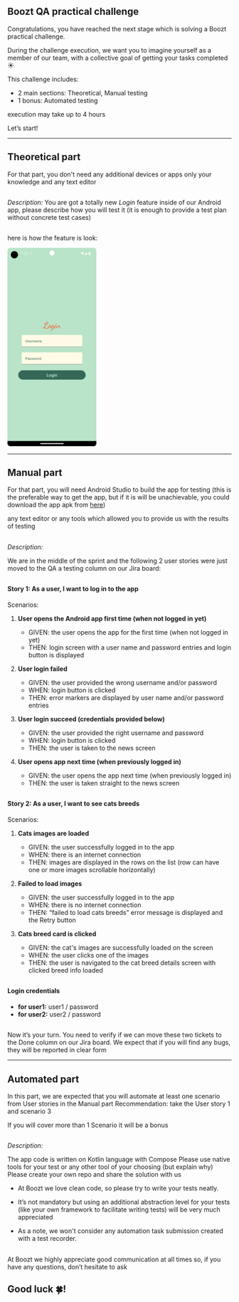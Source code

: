 ## Boozt QA practical challenge

Congratulations, you have reached the next stage which is solving a Boozt practical challenge.

During the challenge execution, we want you to imagine yourself as a member of our team,
with a collective goal of getting your tasks completed :sunny:

This challenge includes:
- 2 main sections: Theoretical, Manual testing  
- 1 bonus: Automated testing 

execution may take up to 4 hours

Let’s start!

---

## Theoretical part

For that part, you don't need any additional devices or apps 
only your knowledge and any text editor

##

*Description:* 
You are got a totally new *Login* feature inside of our Android app, 
please describe how you will test it 
(it is enough to provide a test plan without concrete test cases)

##

here is how the feature is look:

<img src="login_design.png" alt="drawing" width="200"/>

---

## Manual part

For that part, you will need Android Studio to build the app for testing 
(this is the preferable way to get the app, but if it is will be unachievable, you could download the app apk from [here](https://drive.google.com/file/d/1pDaCda8w8bcnBjMT2YMnPkQmQ59yxy_y/view?usp=drive_link))

any text editor or any tools which allowed you to provide us with the results of testing

##
*Description:* 

We are in the middle of the sprint and the following 2 user stories were just moved to the QA
a testing column on our Jira board:

##

#### Story 1: As a user, I want to log in to the app

Scenarios:

1. **User opens the Android app first time (when not logged in yet)**
   - GIVEN: the user opens the app for the first time (when not logged in yet)
   - THEN: login screen with a user name and password entries and login button is displayed
2. **User login failed**
   - GIVEN: the user provided the wrong username and/or password
   - WHEN: login button is clicked
   - THEN: error markers are displayed by user name and/or password entries

3. **User login succeed (credentials provided below)**
   - GIVEN: the user provided the right username and password
   - WHEN: login button is clicked
   - THEN: the user is taken to the news screen

4. **User opens app next time (when previously logged in)**
   - GIVEN: the user opens the app next time (when previously logged in)
   - THEN: the user is taken straight to the news screen

##

#### Story 2: As a user, I want to see cats breeds


Scenarios:

1. **Cats images are loaded**
   - GIVEN: the user successfully logged in to the app
   - WHEN: there is an internet connection
   - THEN: images are displayed in the rows on the list (row can have one or more images scrollable
   horizontally)

2. **Failed to load images**
   - GIVEN: the user successfully logged in to the app
   - WHEN: there is no internet connection
   - THEN: “failed to load cats breeds” error message is displayed and the Retry button

3. **Cats breed card is clicked**
   - GIVEN: the cat's images are successfully loaded on the screen
   - WHEN: the user clicks one of the images
   - THEN: the user is navigated to the cat breed details screen with clicked breed info loaded

##

#### Login credentials

- **for user1:**  user1 / password
- **for user2:**  user2 / password

##

Now it’s your turn. You need to verify if we can move these two tickets to the Done column on our Jira
board.
We expect that if you will find any bugs, they will be reported in clear form

---

## Automated part

In this part, we are expected that you will automate at least one scenario from User stories in the Manual part
Recommendation: take the User story 1 and scenario 3

If you will cover more than 1 Scenario it will be a bonus

##

*Description:*

The app code is written on Kotlin language with Compose
Please use native tools for your test or any other tool of your choosing (but explain why)
Please create your own repo and share the solution with us

* At Boozt we love clean code, so please try to write your tests neatly.

* It’s not mandatory but using an additional abstraction level for your tests (like your own
  framework to facilitate writing tests) will be very much appreciated

* As a note, we won't consider any automation task submission created with a test recorder.

##

At Boozt we highly appreciate good communication at all times so, if you have any questions, don’t
hesitate to ask

## Good luck :four_leaf_clover:!   
